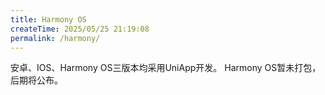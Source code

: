 ```yaml
---
title: Harmony OS
createTime: 2025/05/25 21:19:08
permalink: /harmony/
---
```


安卓、IOS、Harmony OS三版本均采用UniApp开发。
Harmony OS暂未打包，后期将公布。
